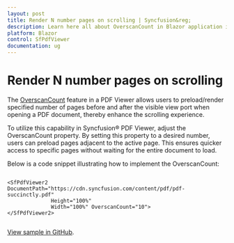 ```yaml
---
layout: post
title: Render N number pages on scrolling | Syncfusion&reg;
description: Learn here all about OverscanCount in Blazor application in Syncfusion&reg; Blazor SfPdfViewer component and more.
platform: Blazor
control: SfPdfViewer
documentation: ug
---
```


# Render N number pages on scrolling

The [OverscanCount](https://help.syncfusion.com/cr/blazor/Syncfusion.Blazor.SfPdfViewer.PdfViewerBase.html#Syncfusion_Blazor_SfPdfViewer_PdfViewerBase_OverscanCount) feature in a PDF Viewer allows users to preload/render specified number of pages before and after the visible view port when opening a PDF document, thereby enhance the scrolling experience.
 
To utilize this capability in Syncfusion&reg; PDF Viewer, adjust the OverscanCount property. By setting this property to a desired number, users can preload pages adjacent to the active page. This ensures quicker access to specific pages without waiting for the entire document to load.

Below is a code snippet illustrating how to implement the OverscanCount:

```cshtml

<SfPdfViewer2 DocumentPath="https://cdn.syncfusion.com/content/pdf/pdf-succinctly.pdf"
              Height="100%"
              Width="100%" OverscanCount="10">
</SfPdfViewer2>
    
```
[View sample in GitHub](https://github.com/SyncfusionExamples/blazor-pdf-viewer-examples/tree/master/Load%20and%20Save/Render%20N%20number%20pages%20on%20scrolling).

